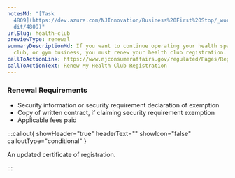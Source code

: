 ```yaml
---
notesMd: "[Task
  4809](https://dev.azure.com/NJInnovation/Business%20First%20Stop/_workitems/e\
  dit/4809)"
urlSlug: health-club
previewType: renewal
summaryDescriptionMd: If you want to continue operating your health spa, fitness
  club, or gym business, you must renew your health club registration.
callToActionLink: https://www.njconsumeraffairs.gov/regulated/Pages/Regulated-Business-Online-Registration.aspx
callToActionText: Renew My Health Club Registration
---
```


### Renewal Requirements

- Security information or security requirement declaration of exemption
- Copy of written contract, if claiming security requirement exemption
- Applicable fees paid

:::callout{ showHeader="true" headerText="" showIcon="false" calloutType="conditional" }

An updated certificate of registration.

:::
